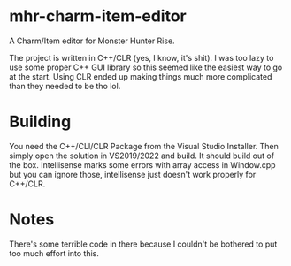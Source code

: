 # mhr-charm-item-editor
A Charm/Item editor for Monster Hunter Rise.

The project is written in C++/CLR (yes, I know, it's shit). I was too lazy to use some proper C++ GUI library so this seemed like the easiest way to go at the start.
Using CLR ended up making things much more complicated than they needed to be tho lol.

# Building
You need the C++/CLI/CLR Package from the Visual Studio Installer. Then simply open the solution in VS2019/2022 and build. It should build out of the box.
Intellisense marks some errors with array access in Window.cpp but you can ignore those, intellisense just doesn't work properly for C++/CLR.

# Notes
There's some terrible code in there because I couldn't be bothered to put too much effort into this.

